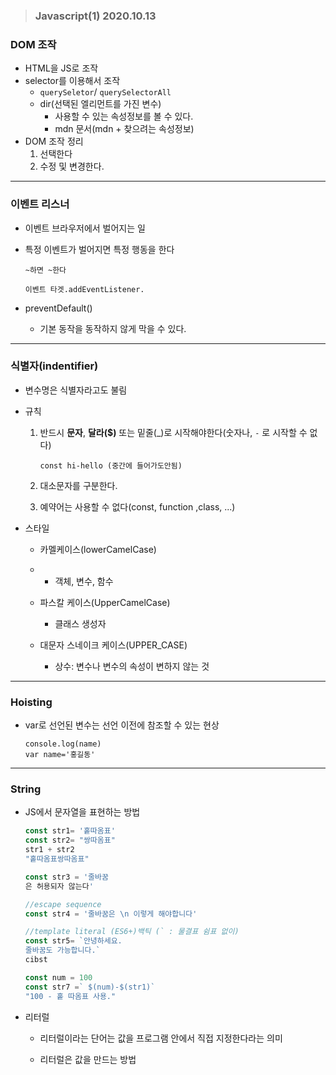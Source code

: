 >### Javascript(1) 2020.10.13

### DOM 조작

- HTML을 JS로 조작
- selector를 이용해서 조작
  - `querySeletor`/ `querySelectorAll`
  - dir(선택된 엘리먼트를 가진 변수)
    - 사용할 수 있는 속성정보를 볼 수 있다.
    - mdn 문서(mdn + 찾으려는 속성정보)
- DOM 조작 정리
  1. 선택한다
  2. 수정 및 변경한다.

---

### 이벤트 리스너

- 이벤트 브라우저에서 벌어지는 일

- 특정 이벤트가 벌어지면 특정 행동을 한다 

  `~하면 ~한다`

  `이벤트 타겟.addEventListener.`

- preventDefault()
  - 기본 동작을 동작하지 않게 막을 수 있다.

---

### 식별자(indentifier)

- 변수명은 식별자라고도 불림

- 규칙

  1. 반드시 **문자**, **달라($)** 또는 밑줄(_)로 시작해야한다(숫자나, `-` 로 시작할 수 없다)

     ```
     const hi-hello (중간에 들어가도안됨)
     ```

     

  2. 대소문자를 구분한다.
  3. 예약어는 사용할 수 없다(const, function ,class, ...)

- 스타일

  - 카멜케이스(lowerCamelCase)
  - - 객체, 변수, 함수

  - 파스칼 케이스(UpperCamelCase)
    - 클래스 생성자
  - 대문자 스네이크 케이스(UPPER_CASE)
    - 상수: 변수나 변수의 속성이 변하지 않는 것

---

### Hoisting

- var로 선언된 변수는 선언 이전에 참조할 수 있는 현상

  ```
  console.log(name)
  var name='홍길동'
  ```

---

### String

- JS에서 문자열을 표현하는 방법

  ```javascript
  const str1= '홑따옴표'
  const str2= "쌍따옴표"
  str1 + str2
  "홑따옴표쌍따옴표"
  
  const str3 = '줄바꿈 
  은 허용되자 않는다'
  
  //escape sequence
  const str4 = '줄바꿈은 \n 이렇게 해야합니다'
  
  //template literal (ES6+)백틱 (` : 물결표 쉼표 없이)
  const str5= `안녕하세요.
  줄바꿈도 가능합니다.`
  cibst
  
  const num = 100
  const str7 =` $(num)-$(str1)`
  "100 - 홑 따옴표 사용."
  
  
  ```

  

- 리터럴

  - 리터럴이라는 단어는 값을 프로그램 안에서 직접 지정한다라는 의미

  - 리터럴은 값을 만드는 방법

    